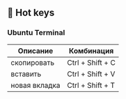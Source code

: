 ## 🎹 Hot keys

### Ubuntu Terminal

|Описание|Комбинация|
|-|-|
| скопировать | Ctrl + Shift + C |
| вставить | Ctrl + Shift + V |
| новая вкладка | Ctrl + Shift + T |
